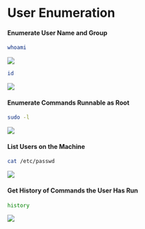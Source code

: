 # User Enumeration

#### Enumerate User Name and Group

```bash
whoami
```

![](<../../../Post Exploitation/Enumeration/Linux/Resources/Images/User Enumeration/whoami.png>)

```bash
id
```

![](<../../../Post Exploitation/Enumeration/Linux/Resources/Images/User Enumeration/userenm\_id.png>)

#### Enumerate Commands Runnable as Root

```bash
sudo -l
```

![](<../../../Post Exploitation/Enumeration/Linux/Resources/Images/User Enumeration/sudo\_l.png>)

#### List Users on the Machine

```bash
cat /etc/passwd
```

![](<../../../Post Exploitation/Enumeration/Linux/Resources/Images/User Enumeration/cat\_etc\_passwd.png>)

#### Get History of Commands the User Has Run

```bash
history
```

![](<../../../Post Exploitation/Enumeration/Linux/Resources/Images/User Enumeration/history.png>)
